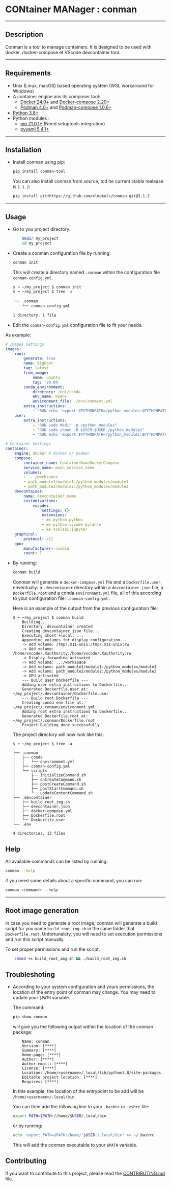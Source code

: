# **CON**tainer **MAN**ager : conman
---

## Description

Conman is a tool to manage containers. It is designed to be used with docker, docker-compose et VScode devcontainer tool.

---

## Requirements 

- Unix (Linux, macOS) based operating system (WSL workaround for Windows)
- A container engine ans its composer tool: 
  - [Docker 24.0+](https://docs.docker.com/get-docker/) and [Docker-compose 2.20+](https://docs.docker.com/compose/)
  - [Podman 4.0+](https://podman.io/getting-started/installation) and [Podman-compose 1.0.6+](https://docs.podman.io/en/latest/markdown/podman-compose.1.html)
- [Python 3.8+](https://www.python.org/downloads/)
- Python modules :
    - [pip 21.0.1+](https://pip.pypa.io/en/stable/installation/) (Need setuptools integration)
    - [pyyaml 5.4.1+](https://pypi.org/project/PyYAML/)
---

## Installation

- Install conman using pip:

    ```bash
    pip install conman-tool
    ```

    You can also install conman from source, tcd he current stable realease is `1.1.2`:

    ```bash
    pip install git+https://github.com/elmokulc/conman.git@1.1.2
    ```

---

## Usage

- Go to you project directory:

    ```bash
        mkdir my_project
        cd my_project
    ```
- Create a conman configuration file by running:

    ```bash
    conman init
    ```

    This will create a directory named `.conman` within the configuration file `conman-config.yml`.

    ```bash
    $ ➜ ~/my_project $ conman init
    $ ➜ ~/my_project $ tree -a
    .
    └── .conman
        └── conman-config.yml

    1 directory, 1 file
    ```
- Edit the `conman-config.yml` configuration file to fit your needs.

As example:

```yml 
# Images Settings
images:
    root:
        generate: true
        name: BigFoot
        tag: latest
        from_image:
            name: ubuntu
            tag: '20.04'
        conda_environment:
            directory: /opt/conda
            env_name: myenv
            environment_file: ./environment.yml
        extra_instructions: 
            - "RUN echo 'export $PYTHONPATH=/python_modules:$PYTHONPATH' >> ~/.bashrc"
    user:
        extra_instructions:
            - "RUN sudo mkdir -p /python_modules"
            - "RUN sudo chown -R $USER:$USER /python_modules"
            - "RUN echo 'export $PYTHONPATH=/python_modules:$PYTHONPATH' >> ~/.bashrc"     

# Container Settings
container:
    engine: docker # docker or podman
    compose:
        container_name: ContainerNameDockerCompose
        service_name: main_service_name
        volumes:
        - ..:/workspace
        - path_module1/module1:/python_modules/module1
        - path_module2/module2:/python_modules/module2
    devcontainer:
        name: devcontainer_name
        customizations:
            vscode:
                settings: {}
                extensions:
                - ms-python.python
                - ms-python.vscode-pylance
                - ms-toolsai.jupyter
    graphical:
        protocol: x11
    gpu:
        manufacturer: nvidia
        count: 1
```

- By running: 
    
    ```bash
    conman build
    ```

    Conman will generate a `docker-compose.yml` file and a `Dockerfile.user`, enventually: a `.devcontainer` directory within a `devcontainer.json` file, a `Dockerfile.root` and a conda `environment.yml` file, all of this according to your configuration file: `.conman-config.yml` .

    Here is an example of the output from the previous configuration file:

    ```console
    $ ➜ ~/my_project $ conman build
        Building...
        Directory .devcontainer created
        Creating devcontainer.json file...
        Executing xhost +local: ...
        Appending volumes for display configuration...
        -> Add volume: /tmp/.X11-unix:/tmp/.X11-unix:rw
        -> Add volume: /home/vscode/.Xauthority:/home/vscode/.Xauthority:rw
        -> Display forwading activated
        -> Add volume: ..:/workspace
        -> Add volume: path_module1/module1:/python_modules/module1
        -> Add volume: path_module2/module2:/python_modules/module2
        -> GPU activated
        --- Build user Dockerfile ---
        Adding user extra instructions to Dockerfile...
        Generated Dockerfile.user at:    ~/my_project/.devcontainer/Dockerfile.user
        --- Build root Dockerfile ---
        Creating conda env file at:     ~/my_project/.conman/environment.yml
        Adding root extra instructions to Dockerfile...
        Generated Dockerfile.root at:    ~/my_project/.conman/Dockerfile.root
        Project Building done successfully
    ```
    The project directory will now look like this:
    ```console
    $ ➜ ~/my_project $ tree -a
    .
    ├── .conman
    │   ├── conda
    │   │   └── environment.yml
    │   ├── conman-config.yml
    │   └── scripts
    │       ├── initializeCommand.sh
    │       ├── onCreateCommand.sh
    │       ├── postCreateCommand.sh
    │       ├── postStartCommand.sh
    │       └── updateContentCommand.sh
    ├── .devcontainer
    │   ├── build_root_img.sh
    │   ├── devcontainer.json
    │   ├── docker-compose.yml
    │   ├── Dockerfile.root
    │   └── Dockerfile.user
    └── .env

    4 directories, 13 files 
    ``` 

## Help

  All available commands can be listed by running:

```bash
conman --help
```

if you need some details about a specific command, you can run:

```bash
conman <command> --help
```

---

## Root image generation

In case you need to generate a root image, conman will generate a build script for you name `build_root_img.sh` in the same folder that `Dockerfile.root`.
Unfortunalety, you will need to set execution permissions and run this script manually.

To set proper permissions and run the script:

```bash
    chmod +x build_root_img.sh && ./build_root_img.sh
```

## Troubleshoting

- According to your system configuration and yours permissions, the location of the entry point of conman may change.
You may need to update your `$PATH` variable.

    The command:

    ```bash
    pip show conman
    ```
    
    will give you the following output within the location of the conman package:
    ```console hl_lines="1"
        Name: conman
        Version: [****]
        Summary: [****]
        Home-page: [****]
        Author: [****]
        Author-email: [****]
        License: [****]
        Location: /home/<username>/.local/lib/python3.8/site-packages
        Editable project location: [****]
        Requires: [****]
    ```
    In this example, the location of the entrypoint to be add will be `/home/<username>/.local/bin`.

    You can then add the following line to your `.bashrc` or `.zshrc` file:

    ```bash
    export PATH=$PATH://home/$USER/.local/bin
    ```

    or by running:

    ```bash
    echo 'export PATH=$PATH:/home/'$USER'/.local/bin' >> ~/.bashrc
    ```


    This will add the conman executable to your `$PATH` variable.

## Contributing

If you want to contribute to this project, please read the [CONTRIBUTING.md](CONTRIBUTING.md) file.